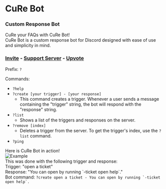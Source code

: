 # CuRe Bot

### **Cu**stom **Re**sponse Bot


CuRe your FAQs with CuRe Bot!  
CuRe Bot is a custom response bot for Discord designed with ease of use and simplicity in mind.  

### [Invite](https://cure.jkm.sh/invite) - [Support Server](https://cure.jkm.sh/server) - [Upvote](https://top.gg/bot/592968118905733120/vote)  

Prefix: `?`  

Commands:
- `?help`
- `?create [your trigger] - [your response]`
  - This command creates a trigger. Whenever a user sends a message containing the "trigger" string, the bot will respond with the "response" string.
- `?list`
  - Shows a list of the triggers and responses on the server.
- `?remove [index]`
  - Deletes a trigger from the server. To get the trigger's index, use the `?list` command.
- `?ping`

Here is CuRe Bot in action!  
![Example](https://doggo.ninja/OQkE4N.gif)  
This was done with the following trigger and response:  
Trigger: "open a ticket"  
Response: "You can open by running \`-ticket open help\`."  
Bot command: ```?create open a ticket - You can open by running `-ticket open help`.```  
